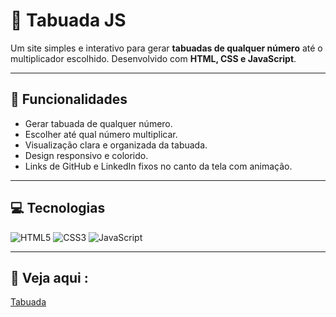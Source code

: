 # 🧮 Tabuada JS

Um site simples e interativo para gerar **tabuadas de qualquer número** até o multiplicador escolhido. Desenvolvido com **HTML, CSS e JavaScript**.

---

## 📌 Funcionalidades

- Gerar tabuada de qualquer número.
- Escolher até qual número multiplicar.
- Visualização clara e organizada da tabuada.
- Design responsivo e colorido.
- Links de GitHub e LinkedIn fixos no canto da tela com animação.

---

## 💻 Tecnologias

![HTML5](https://img.shields.io/badge/HTML5-E34F26?style=for-the-badge&logo=html5&logoColor=white)
![CSS3](https://img.shields.io/badge/CSS3-1572B6?style=for-the-badge&logo=css3&logoColor=white)
![JavaScript](https://img.shields.io/badge/JavaScript-F7DF1E?style=for-the-badge&logo=javascript&logoColor=black)

---

## 🔗 Veja aqui :
[Tabuada](https://tabuada-flame.vercel.app/)
